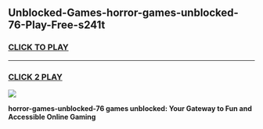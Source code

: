 
## Unblocked-Games-horror-games-unblocked-76-Play-Free-s241t
<h3>
<a href="https://premium76.site?title=horror-games-unblocked-76&ref=10A">CLICK TO PLAY</a></h3>
<hr>

<h3>
<a href="https://premium76.site?title=horror-games-unblocked-76&ref=10A">CLICK 2 PLAY</a>
  
</h3>

<a href="https://premium76.site?title=horror-games-unblocked-76&ref=10A"><img src="https://clearcache.store/games.png"></a>


**horror-games-unblocked-76 games unblocked: Your Gateway to Fun and Accessible Online Gaming**
